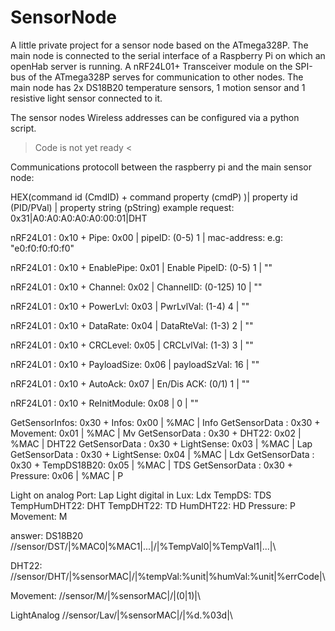 # SensorNode
A little private project for a sensor node based on the ATmega328P.
The main node is connected to the serial interface of a Raspberry Pi on which an openHab server is running.
A nRF24L01+ Transceiver module on the SPI-bus of the ATmega328P serves for communication to other nodes.
The main node has 2x DS18B20 temperature sensors, 1 motion sensor and 1 resistive light sensor connected to it.

The sensor nodes Wireless addresses can be configured via a python script.

> Code is not yet ready <

Communications protocoll between the raspberry pi and the main sensor node:

HEX(command id (CmdID) + command property (cmdP) )| property id (PID/PVal) | property string (pString)
example request:
0x31|A0:A0:A0:A0:A0:00:01|DHT 

nRF24L01 : 0x10 + Pipe: 0x00 | pipeID: (0-5)  1 | mac-address: e.g: "e0:f0:f0:f0:f0"

nRF24L01 : 0x10 + EnablePipe: 0x01 | Enable PipeID: (0-5)  1 | ""

nRF24L01 : 0x10 + Channel: 0x02  | ChannelID: (0-125)  10 | ""

nRF24L01 : 0x10 + PowerLvl: 0x03 | PwrLvlVal: (1-4)  4 | ""

nRF24L01 : 0x10 + DataRate: 0x04 | DataRteVal: (1-3) 2 | ""

nRF24L01 : 0x10 + CRCLevel: 0x05 | CRCLvlVal: (1-3)  3 | ""

nRF24L01 : 0x10 + PayloadSize: 0x06 | payloadSzVal: 16 | ""

nRF24L01 : 0x10 + AutoAck: 0x07 | En/Dis ACK: (0/1)  1 | ""

nRF24L01 : 0x10 + ReInitModule: 0x08 | 0 | ""


GetSensorInfos: 0x30 + Infos: 0x00 | %MAC | Info
GetSensorData : 0x30 + Movement: 0x01 | %MAC | Mv
GetSensorData : 0x30 + DHT22: 0x02 | %MAC | DHT22
GetSensorData : 0x30 + LightSense: 0x03 | %MAC | Lap
GetSensorData : 0x30 + LightSense: 0x04 | %MAC | Ldx
GetSensorData : 0x30 + TempDS18B20: 0x05 | %MAC | TDS
GetSensorData : 0x30 + Pressure: 0x06 | %MAC | P


Light on analog Port: Lap
Light digital in Lux: Ldx
TempDS: TDS
TempHumDHT22: DHT
    TempDHT22: TD
    HumDHT22: HD
Pressure: P
Movement: M


answer:
DS18B20
//sensor/DST/|%MAC0|%MAC1|...|/|%TempVal0|%TempVal1|...|\\

DHT22:
//sensor/DHT/|%sensorMAC|/|%tempVal:%unit|%humVal:%unit|%errCode|\\

Movement:
//sensor/M/|%sensorMAC|/|(0|1)|\\

LightAnalog
//sensor/Lav/|%sensorMAC|/|%d.%03d|\\





